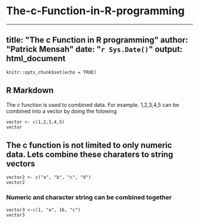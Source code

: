 # The-c-Function-in-R-programming
---
title: "The c Function in R programming"
author: "Patrick Mensah"
date: "`r Sys.Date()`"
output: html_document
---

```{r setup, include=FALSE}
knitr::opts_chunk$set(echo = TRUE)
```

## R Markdown

The c function is used to combined data. For example. 1,2,3,4,5 can be combined into a vector by doing the folowing

```{r}
vector <- c(1,2,3,4,5)
vector
```

## The c function is not limited to only numeric data. Lets combine these charaters to string vectors



```{r }
vector2 <- c("a", "b", "c", "d")
vector2
```

### Numeric and character string can be combined together

```{r}
vector3 <-c(1, "a", 16, "c")
vector3
```
